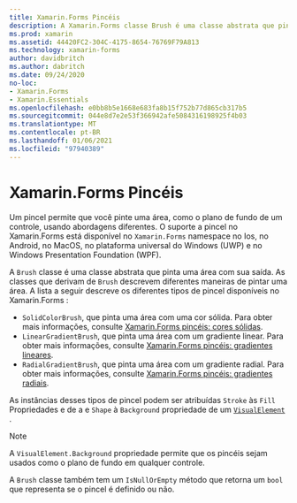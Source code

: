 ```yaml
---
title: Xamarin.Forms Pincéis
description: A Xamarin.Forms classe Brush é uma classe abstrata que pinta uma área com sua saída.
ms.prod: xamarin
ms.assetid: 44420FC2-304C-4175-8654-76769F79A813
ms.technology: xamarin-forms
author: davidbritch
ms.author: dabritch
ms.date: 09/24/2020
no-loc:
- Xamarin.Forms
- Xamarin.Essentials
ms.openlocfilehash: e0bb8b5e1668e683fa8b15f752b77d865cb317b5
ms.sourcegitcommit: 044e8d7e2e53f366942afe5084316198925f4b03
ms.translationtype: MT
ms.contentlocale: pt-BR
ms.lasthandoff: 01/06/2021
ms.locfileid: "97940389"
---
```

# <a name="no-locxamarinforms-brushes"></a>Xamarin.Forms Pincéis

Um pincel permite que você pinte uma área, como o plano de fundo de um controle, usando abordagens diferentes. O suporte a pincel no Xamarin.Forms está disponível no `Xamarin.Forms` namespace no Ios, no Android, no MacOS, no plataforma universal do Windows (UWP) e no Windows Presentation Foundation (WPF).

A `Brush` classe é uma classe abstrata que pinta uma área com sua saída. As classes que derivam de `Brush` descrevem diferentes maneiras de pintar uma área. A lista a seguir descreve os diferentes tipos de pincel disponíveis no Xamarin.Forms :

- `SolidColorBrush`, que pinta uma área com uma cor sólida. Para obter mais informações, consulte [ Xamarin.Forms pincéis: cores sólidas](solidcolor.md).
- `LinearGradientBrush`, que pinta uma área com um gradiente linear. Para obter mais informações, consulte [ Xamarin.Forms pincéis: gradientes lineares](lineargradient.md).
- `RadialGradientBrush`, que pinta uma área com um gradiente radial. Para obter mais informações, consulte [ Xamarin.Forms pincéis: gradientes radiais](radialgradient.md).

As instâncias desses tipos de pincel podem ser atribuídas `Stroke` às `Fill` Propriedades e de a e `Shape` à `Background` propriedade de um [`VisualElement`](xref:Xamarin.Forms.VisualElement) .

> [!NOTE]
> A `VisualElement.Background` propriedade permite que os pincéis sejam usados como o plano de fundo em qualquer controle.

A `Brush` classe também tem um `IsNullOrEmpty` método que retorna um `bool` que representa se o pincel é definido ou não.
